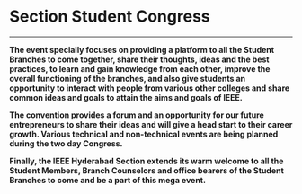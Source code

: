 # Section Student Congress
---

**The event specially focuses on providing a platform to all the Student Branches to come together, share their thoughts, ideas and the best practices, to learn and gain knowledge from each other, improve the overall functioning of the branches, and also give students an opportunity to interact with people from various other colleges and share common ideas and goals to attain the aims and goals of IEEE.**

**The convention provides a forum and an opportunity for our future entrepreneurs to share their ideas and will give a head start to their career growth. Various technical and non-technical events are being planned during the two day Congress.**

**Finally, the IEEE Hyderabad Section extends its warm welcome to all the Student Members, Branch Counselors and office bearers of the Student Branches to come and be a part of this mega event.**
